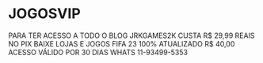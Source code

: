 # JOGOSVIP

PARA TER ACESSO A TODO O BLOG JRKGAMES2K CUSTA R$ 29,99 REAIS NO PIX BAIXE LOJAS E JOGOS FIFA 23 100% ATUALIZADO R$ 40,00 ACESSO VÁLIDO POR 30 DIAS WHATS 11-93499-5353
